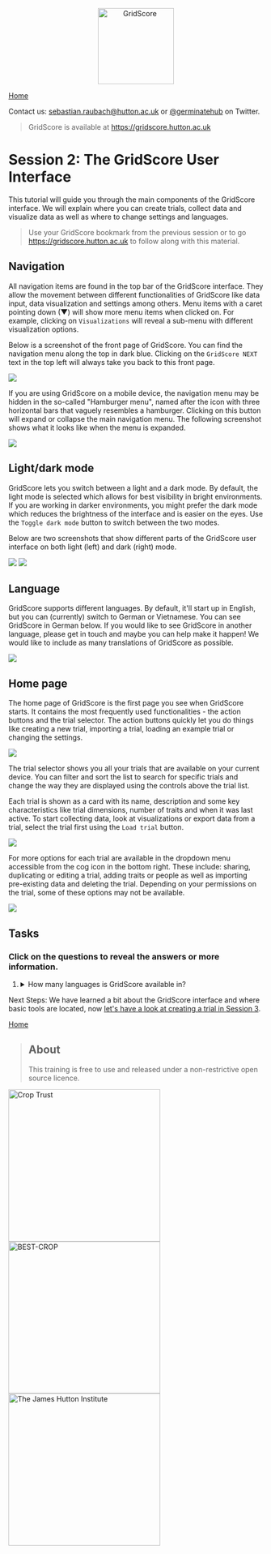 <!-- Use these horrible HTML tag attributes because Markdown only supports limited HTML/CSS -->
<p align="center">
  <img src="img/gridscore.svg" width="150" alt="GridScore">
</p>

<a href="index.html" class="btn btn-dark">Home</a>

Contact us: [sebastian.raubach@hutton.ac.uk](mailto:sebastian.raubach@hutton.ac.uk) or [@germinatehub](https://www.twitter.com/germinatehub) on Twitter.

> GridScore is available at https://gridscore.hutton.ac.uk

# Session 2: The GridScore User Interface

This tutorial will guide you through the main components of the GridScore interface. We will explain where you can create trials, collect data and visualize data as well as where to change settings and languages.

> Use your GridScore bookmark from the previous session or to go https://gridscore.hutton.ac.uk to follow along with this material.

## Navigation
All navigation items are found in the top bar of the GridScore interface. They allow the movement between different functionalities of GridScore like data input, data visualization and settings among others. Menu items with a caret pointing down (&#9660;) will show more menu items when clicked on. For example, clicking on `Visualizations` will reveal a sub-menu with different visualization options.

Below is a screenshot of the front page of GridScore. You can find the navigation menu along the top in dark blue. Clicking on the `GridScore NEXT` text in the top left will always take you back to this front page.
 
<img src="session-2/home.png" style="max-width: 100%;">

If you are using GridScore on a mobile device, the navigation menu may be hidden in the so-called "Hamburger menu", named after the icon with three horizontal bars that vaguely resembles a hamburger. Clicking on this button will expand or collapse the main navigation menu. The following screenshot shows what it looks like when the menu is expanded.

<img src="session-2/home-phone.png" style="max-width: 50%;">

## Light/dark mode

GridScore lets you switch between a light and a dark mode. By default, the light mode is selected which allows for best visibility in bright environments. If you are working in darker environments, you might prefer the dark mode which reduces the brightness of the interface and is easier on the eyes. Use the `Toggle dark mode` button to switch between the two modes.

 Below are two screenshots that show different parts of the GridScore user interface on both light (left) and dark (right) mode.

<img src="session-2/home-dark-light.png" style="max-width: 100%;">

<img src="session-2/data-entry-dark-light.png" style="max-width: 100%;">

## Language

GridScore supports different languages. By default, it'll start up in English, but you can (currently) switch to German or Vietnamese. You can see GridScore in German below. If you would like to see GridScore in another language, please get in touch and maybe you can help make it happen! We would like to include as many translations of GridScore as possible.

<img src="session-2/home-german.png" style="max-width: 100%;">

## Home page

The home page of GridScore is the first page you see when GridScore starts. It contains the most frequently used functionalities - the action buttons and the trial selector. The action buttons quickly let you do things like creating a new trial, importing a trial, loading an example trial or changing the settings.

<img src="session-2/home.png" style="max-width: 100%;">

The trial selector shows you all your trials that are available on your current device. You can filter and sort the list to search for specific trials and change the way they are displayed using the controls above the trial list.

Each trial is shown as a card with its name, description and some key characteristics like trial dimensions, number of traits and when it was last active. To start collecting data, look at visualizations or export data from a trial, select the trial first using the `Load trial` button.

<img src="session-2/trial-selector.png" style="max-width: 100%;">

For more options for each trial are available in the dropdown menu accessible from the cog icon in the bottom right. These include: sharing, duplicating or editing a trial, adding traits or people as well as importing pre-existing data and deleting the trial. Depending on your permissions on the trial, some of these options may not be available.

<img src="session-2/trial-selector-options.png" style="max-width: 50%;">

## Tasks
### Click on the questions to reveal the answers or more information.

1. <details><summary>How many languages is GridScore available in?</summary>Answer: 3 - English, German and Vietnamese.</details>


Next Steps:  We have learned a bit about the GridScore interface and where basic tools are located, now [let's have a look at creating a trial in Session 3](session-3.html).

<a href="index.html" class="btn btn-dark">Home</a>

> ## About
> This training is free to use and released under a non-restrictive open source licence.

<div class="logos">
  <img src="img/crop-trust.svg" width="300" alt="Crop Trust">
  <img src="img/best-crop.svg" width="300" alt="BEST-CROP">
  <img src="img/hutton.svg" width="300" alt="The James Hutton Institute">
</div>